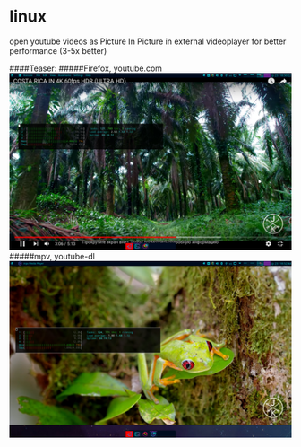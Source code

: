 # linux
 open youtube videos as Picture In Picture in external videoplayer for better performance (3-5x better)

####Teaser:
#####Firefox, youtube.com
 ![youtubeHtop](demo/screenshots/youtube_htop.png)
#####mpv, youtube-dl
 ![mpvHtop](demo/screenshots/mpv_htop.png)
